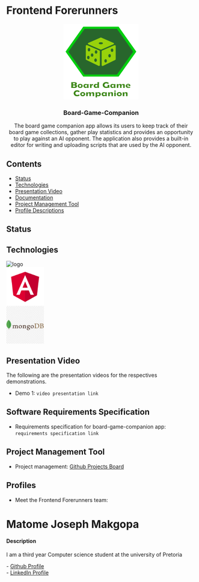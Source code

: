 # Frontend Forerunners

<p align="center">
  <a href="#">
    <img src="apps/client/src/assets/images/logo.png?raw=true" alt="logo" width="200" height="200">
  </a>
</p>

<h3 align="center">Board-Game-Companion</h3>

<p align="center">
The board game companion app allows its users to keep track of their board game collections, gather play statistics and provides an opportunity to play against an AI opponent. The application also provides a built-in editor for writing and uploading scripts that are used by the AI opponent. 
</p>

## Contents
- [Status](#status)
- [Technologies](#technology-stack)
- [Presentation Video](#demo-videos)
- [Documentation](#documentation)
- [Project Management Tool](#project-management)
- [Profile Descriptions](#profiles)


## Status


## Technologies
<img src="https://raw.githubusercontent.com/nrwl/nx/master/images/nx-logo.png" alt="logo" width="100" height="100"> <br/>
<img src="apps/client/src/assets/images/angular-icon.png?raw=true" alt="logo" width="100" height="100"> <br/>
<img src="apps/client/src/assets/images/mongodb-log.png?raw=true" alt="logo" width="100" height="100"> 


## Presentation Video
The following are the presentation videos for the respectives demonstrations.

- Demo 1: `video presentation link`

## Software Requirements Specification

- Requirements specification for board-game-companion app: `requirements specification link`

## Project Management Tool
- Project management: [Github Projects Board](https://github.com/COS301-SE-2022/Board-Game-Companion-App/projects/1)
## Profiles
- Meet the Frontend Forerunners team:

<h1><b>Matome Joseph Makgopa</b></h1>

<h4>Description</h4>
I am a third year Computer science student at the university of Pretoria
<p></p>
- <a href="https://github.com/Joseph-Makgopa">Github Profile</a> <br/>
- <a href="https://www.linkedin.com/in/matome-makgopa-828822170">LinkedIn Profile</a>

